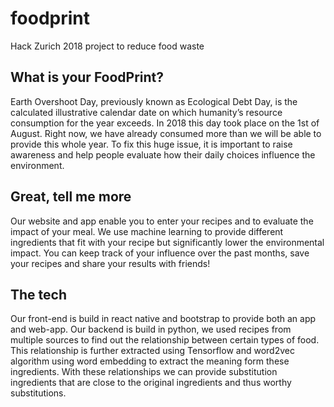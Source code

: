 # foodprint
Hack Zurich 2018 project to reduce food waste

## What is your FoodPrint?
Earth Overshoot Day, previously known as Ecological Debt Day, is the calculated illustrative calendar date on which humanity’s resource consumption for the year exceeds. In 2018 this day took place on the 1st of August. Right now, we have already consumed more than we will be able to provide this whole year. To fix this huge issue, it is important to raise awareness and help people evaluate how their daily choices influence the environment.

## Great, tell me more
Our website and app enable you to enter your recipes and to evaluate the impact of your meal. We use machine learning to provide different ingredients that fit with your recipe but significantly lower the environmental impact. You can keep track of your influence over the past months, save your recipes and share your results with friends!

## The tech
Our front-end is build in react native and bootstrap to provide both an app and web-app. Our backend is build in python, we used recipes from multiple sources to find out the relationship between certain types of food. This relationship is further extracted using Tensorflow and word2vec algorithm using word embedding to extract the meaning form these ingredients. With these relationships we can provide substitution ingredients that are close to the original ingredients and thus worthy substitutions.
